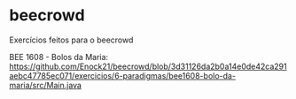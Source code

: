 # beecrowd
 Exercícios feitos para o beecrowd

BEE 1608 - Bolos da Maria: https://github.com/Enock21/beecrowd/blob/3d31126da2b0a14e0de42ca291aebc47785ec071/exercicios/6-paradigmas/bee1608-bolo-da-maria/src/Main.java
